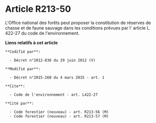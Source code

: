 # Article R213-50

L'Office national des forêts peut proposer la constitution de réserves de chasse et de faune sauvage dans les conditions
prévues par l'
article L. 422-27 du code de l'environnement.

**Liens relatifs à cet article**

	**Codifié par**:

	  - Décret n°2012-836 du 29 juin 2012 (V)

	**Modifié par**:

	  - Décret n°2015-260 du 4 mars 2015 - art. 1

	**Cite**:

	  - Code de l'environnement - art. L422-27

	**Cité par**:

	  - Code forestier (nouveau) - art. R213-56 (M)
	  - Code forestier (nouveau) - art. R213-57 (M)
